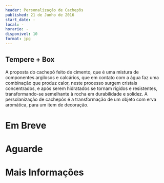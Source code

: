```yaml
---
header: Personalização de Cachepôs 
published: 21 de Junho de 2016
start_date: -
local: -
horario: - 
disponivel: 10
format: jpg
---
```

## Tempere + Box

A proposta do cachepô feito de cimento, que é uma mistura de componentes argilosos e calcários, que em contato com a água faz uma combinação que produz calor, 
neste processo surgem cristais concentrados, e após serem hidratados se tornam rígidos e resistentes, transformando-se semelhante à rocha em durabilidade e solidez.
A persolanização de cachepôs é a transformação de um objeto com erva aromática, para um item de decoração.

# Em Breve

# Aguarde

# Mais Informações
